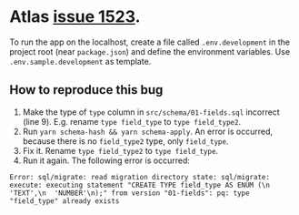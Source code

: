 # Atlas [issue 1523](https://github.com/ariga/atlas/issues/1523).

To run the app on the localhost, create a file called `.env.development` in the project root (near `package.json`) and define the environment variables. Use `.env.sample.development` as template.

## How to reproduce this bug

1. Make the type of `type` column in `src/schema/01-fields.sql` incorrect (line 9). E.g. rename `type field_type` to `type field_type2`.
1. Run `yarn schema-hash && yarn schema-apply`. An error is occurred, because there is no `field_type2` type, only `field_type`.
1. Fix it. Rename `type field_type2` to `type field_type`.
1. Run it again. The following error is occurred:

```
Error: sql/migrate: read migration directory state: sql/migrate: execute: executing statement "CREATE TYPE field_type AS ENUM (\n  'TEXT',\n  'NUMBER'\n);" from version "01-fields": pq: type "field_type" already exists
```
